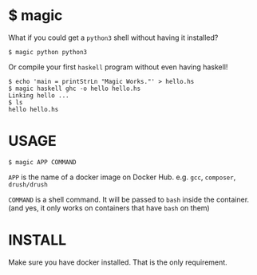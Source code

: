 # $ magic
What if you could get a `python3` shell without having it installed?

```
$ magic python python3
```

Or compile your first `haskell` program without even having haskell!
```
$ echo 'main = printStrLn "Magic Works."' > hello.hs
$ magic haskell ghc -o hello hello.hs
Linking hello ...
$ ls
hello hello.hs
```

# USAGE

```
$ magic APP COMMAND
```

`APP` is the name of a docker image on Docker Hub. e.g. `gcc`, `composer`, `drush/drush`

`COMMAND` is a shell command. It will be passed to `bash` inside the container.
(and yes, it only works on containers that have `bash` on them)

# INSTALL
Make sure you have docker installed. That is the only requirement.

